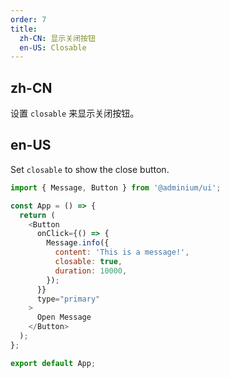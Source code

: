 ```yaml
---
order: 7
title:
  zh-CN: 显示关闭按钮
  en-US: Closable
---
```


## zh-CN

设置 `closable` 来显示关闭按钮。

## en-US

Set `closable` to show the close button.

```js
import { Message, Button } from '@adminium/ui';

const App = () => {
  return (
    <Button
      onClick={() => {
        Message.info({
          content: 'This is a message!',
          closable: true,
          duration: 10000,
        });
      }}
      type="primary"
    >
      Open Message
    </Button>
  );
};

export default App;
```
